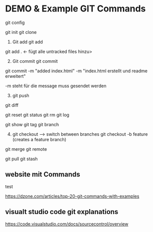 # DEMO & Example GIT Commands

git config

git init
git clone

1. Git add
git add

git add . <- fügt alle untracked files hinzu>


2. Git commit
git commit

git commit -m "added index.html" -m "index.html erstellt und readme erweitert"


-m steht für die message muss gesendet werden


3. git push



git diff

git reset
git status
git rm
git log


git show
git tag
git branch


4. git checkout --> switch between branches
git checkout -b feature (creates a feature branch)

git merge
git remote

git pull
git stash

## website mit Commands
test

https://dzone.com/articles/top-20-git-commands-with-examples


## visualt studio code git explanations

https://code.visualstudio.com/docs/sourcecontrol/overview


